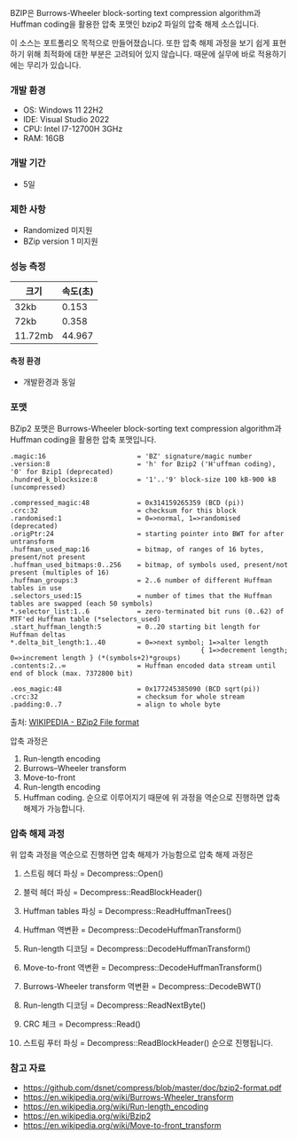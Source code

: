 BZIP은 Burrows-Wheeler block-sorting text compression algorithm과 Huffman coding을 활용한 압축 포맷인 bzip2 파일의 압축 해제 소스입니다.

이 소스는 포트폴리오 목적으로 만들어졌습니다. 
또한 압축 해제 과정을 보기 쉽게 표현하기 위해 최적화에 대한 부분은 고려되어 있지 않습니다. 때문에 실무에 바로 적용하기에는 무리가 있습니다.

### 개발 환경
- OS: Windows 11 22H2
- IDE: Visual Studio 2022
- CPU: Intel I7-12700H 3GHz
- RAM: 16GB

### 개발 기간
- 5일

### 제한 사항
- Randomized 미지원
- BZip version 1 미지원

### 성능 측정
| 크기    | 속도(초) |
| ------- | -------- |
| 32kb    | 0.153    |
| 72kb    | 0.358     |
| 11.72mb | 44.967   |

#### 측정 환경
- 개발환경과 동일

### 포맷 

BZip2 포맷은 Burrows-Wheeler block-sorting text compression algorithm과 Huffman coding을 활용한 압축 포맷입니다. 


```
.magic:16                       = 'BZ' signature/magic number
.version:8                      = 'h' for Bzip2 ('H'uffman coding), '0' for Bzip1 (deprecated)
.hundred_k_blocksize:8          = '1'..'9' block-size 100 kB-900 kB (uncompressed)

.compressed_magic:48            = 0x314159265359 (BCD (pi))
.crc:32                         = checksum for this block
.randomised:1                   = 0=>normal, 1=>randomised (deprecated)
.origPtr:24                     = starting pointer into BWT for after untransform
.huffman_used_map:16            = bitmap, of ranges of 16 bytes, present/not present
.huffman_used_bitmaps:0..256    = bitmap, of symbols used, present/not present (multiples of 16)
.huffman_groups:3               = 2..6 number of different Huffman tables in use
.selectors_used:15              = number of times that the Huffman tables are swapped (each 50 symbols)
*.selector_list:1..6            = zero-terminated bit runs (0..62) of MTF'ed Huffman table (*selectors_used)
.start_huffman_length:5         = 0..20 starting bit length for Huffman deltas
*.delta_bit_length:1..40        = 0=>next symbol; 1=>alter length
                                                { 1=>decrement length;  0=>increment length } (*(symbols+2)*groups)
.contents:2..∞                  = Huffman encoded data stream until end of block (max. 7372800 bit)

.eos_magic:48                   = 0x177245385090 (BCD sqrt(pi))
.crc:32                         = checksum for whole stream
.padding:0..7                   = align to whole byte
```
출처: [WIKIPEDIA - BZip2 File format](https://en.wikipedia.org/wiki/Bzip2#File_format)


압축 과정은
1. Run-length encoding
2. Burrows–Wheeler transform
3. Move-to-front
4. Run-length encoding
5. Huffman coding.
순으로 이루어지기 때문에 위 과정을 역순으로 진행하면 압축 해제가 가능합니다.


### 압축 해제 과정
위 압축 과정을 역순으로 진행하면 압축 해제가 가능함으로 압축 해제 과정은
1. 스트림 헤더 파싱                                       = Decompress::Open()
   
2. 블럭 헤더 파싱                                         = Decompress::ReadBlockHeader()
3. Huffman tables 파싱                                   = Decompress::ReadHuffmanTrees()
4. Huffman 역변환                                        = Decompress::DecodeHuffmanTransform()
5. Run-length 디코딩                                     = Decompress::DecodeHuffmanTransform()
6. Move-to-front 역변환                                  = Decompress::DecodeHuffmanTransform()
7. Burrows-Wheeler transform 역변환                      = Decompress::DecodeBWT()
8. Run-length 디코딩                                     = Decompress::ReadNextByte()
9. CRC 체크                                              = Decompress::Read()
   
10. 스트림 푸터 파싱                                      = Decompress::ReadBlockHeader()
순으로 진행됩니다.



### 참고 자료
- https://github.com/dsnet/compress/blob/master/doc/bzip2-format.pdf
- https://en.wikipedia.org/wiki/Burrows-Wheeler_transform
- https://en.wikipedia.org/wiki/Run-length_encoding
- https://en.wikipedia.org/wiki/Bzip2
- https://en.wikipedia.org/wiki/Move-to-front_transform
